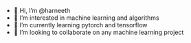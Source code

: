 - 👋 Hi, I’m @harneeth
- 👀 I’m interested in machine learning and algorithms
- 🌱 I’m currently learning pytorch and tensorflow
- 💞️ I’m looking to collaborate on any machine learning project

<!---
harneeth/harneeth is a ✨ special ✨ repository because its `README.md` (this file) appears on your GitHub profile.
You can click the Preview link to take a look at your changes.
--->
